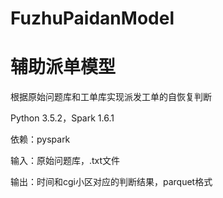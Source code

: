 # FuzhuPaidanModel
# 辅助派单模型

根据原始问题库和工单库实现派发工单的自恢复判断

Python 3.5.2，Spark 1.6.1

依赖：pyspark

输入：原始问题库，.txt文件

输出：时间和cgi小区对应的判断结果，parquet格式
